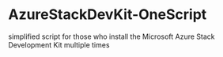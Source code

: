 # AzureStackDevKit-OneScript
simplified script for those who install the Microsoft Azure Stack Development Kit multiple times
